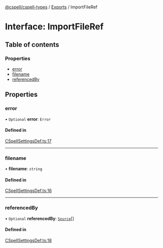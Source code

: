 [@cspell/cspell-types](../README.md) / [Exports](../modules.md) / ImportFileRef

# Interface: ImportFileRef

## Table of contents

### Properties

- [error](ImportFileRef.md#error)
- [filename](ImportFileRef.md#filename)
- [referencedBy](ImportFileRef.md#referencedby)

## Properties

### error

• `Optional` **error**: `Error`

#### Defined in

[CSpellSettingsDef.ts:17](https://github.com/streetsidesoftware/cspell/blob/d85344c/packages/cspell-types/src/CSpellSettingsDef.ts#L17)

___

### filename

• **filename**: `string`

#### Defined in

[CSpellSettingsDef.ts:16](https://github.com/streetsidesoftware/cspell/blob/d85344c/packages/cspell-types/src/CSpellSettingsDef.ts#L16)

___

### referencedBy

• `Optional` **referencedBy**: [`Source`](../modules.md#source)[]

#### Defined in

[CSpellSettingsDef.ts:18](https://github.com/streetsidesoftware/cspell/blob/d85344c/packages/cspell-types/src/CSpellSettingsDef.ts#L18)
